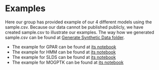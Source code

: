 # Examples

Here our group has provided example of our 4 different models using the sample.csv. Because our data cannot be published publicly, we have created sample.csv to illustrate our examples. The way how we generated sample.csv can be found at [Generate Synthetic Data folder](Generate_Synthetic_Data).
- The example for GPAR can be found at [its notebook](GPAR.ipynb)
- The example for HMM can be found at [its notebook](HMM.ipynb)
- The example for SLDS can be found at [its notebook](SLDS.ipynb)
- The example for MOGPTK can be found at [its notebook](MOGPTK.ipynb)